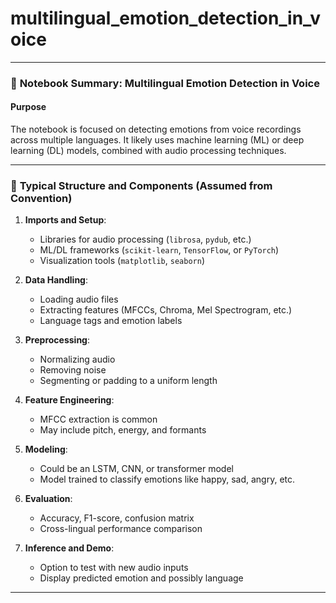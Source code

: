 # multilingual_emotion_detection_in_voice

---

### 📘 **Notebook Summary: Multilingual Emotion Detection in Voice**

#### **Purpose**

The notebook is focused on detecting emotions from voice recordings across multiple languages. It likely uses machine learning (ML) or deep learning (DL) models, combined with audio processing techniques.

---

### 🧱 **Typical Structure and Components (Assumed from Convention)**

1. **Imports and Setup**:

   * Libraries for audio processing (`librosa`, `pydub`, etc.)
   * ML/DL frameworks (`scikit-learn`, `TensorFlow`, or `PyTorch`)
   * Visualization tools (`matplotlib`, `seaborn`)

2. **Data Handling**:

   * Loading audio files
   * Extracting features (MFCCs, Chroma, Mel Spectrogram, etc.)
   * Language tags and emotion labels

3. **Preprocessing**:

   * Normalizing audio
   * Removing noise
   * Segmenting or padding to a uniform length

4. **Feature Engineering**:

   * MFCC extraction is common
   * May include pitch, energy, and formants

5. **Modeling**:

   * Could be an LSTM, CNN, or transformer model
   * Model trained to classify emotions like happy, sad, angry, etc.

6. **Evaluation**:

   * Accuracy, F1-score, confusion matrix
   * Cross-lingual performance comparison

7. **Inference and Demo**:

   * Option to test with new audio inputs
   * Display predicted emotion and possibly language

---


